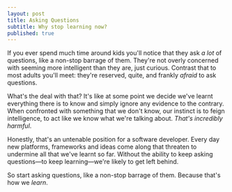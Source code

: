 ```yaml
---
layout: post
title: Asking Questions
subtitle: Why stop learning now?
published: true
---
```


If you ever spend much time around kids you'll notice that they ask *a lot* of questions, like a non-stop barrage of them. They're not overly concerned with seeming more intelligent than they are, just curious. Contrast that to most adults you'll meet: they're reserved, quite, and frankly *afraid* to ask questions.

What's the deal with that? It's like at some point we decide we've learnt everything there is to know and simply ignore any evidence to the contrary. When confronted with something that we don't know, our instinct is to feign intelligence, to act like we know what we're talking about. *That's incredibly harmful*.

Honestly, that's an untenable position for a software developer. Every day new platforms, frameworks and ideas come along that threaten to undermine all that we've learnt so far. Without the ability to keep asking questions—to keep learning—we're likely to get left behind.

So start asking questions, like a non-stop barrage of them. Because that's how we *learn*.